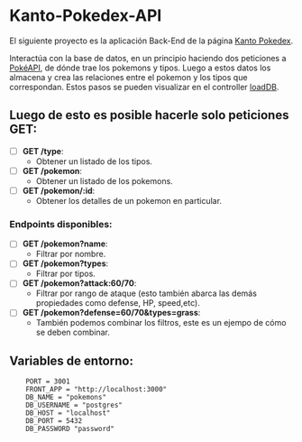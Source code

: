 # Kanto-Pokedex-API
El siguiente proyecto es la aplicación Back-End de la página <a href="https://kanto-pokedex-client.vercel.app/">Kanto Pokedex</a>.

Interactúa con la base de datos, en un principio haciendo dos peticiones a <a href="https://pokeapi.co/">PokéAPI</a>, de dónde trae los pokemons y tipos. Luego a estos datos los almacena y crea las relaciones entre el pokemon y los tipos que correspondan. Estos pasos se pueden visualizar en el controller <a href="./src/routes/controllers/loadDb/index.ts">loadDB</a>.

## Luego de esto es posible hacerle solo peticiones GET:
- [ ] __GET /type__: 
  - Obtener un listado de los tipos.
- [ ] __GET /pokemon__: 
  - Obtener un listado de los pokemons.
- [ ] __GET /pokemon/:id__: 
  - Obtener los detalles de un pokemon en particular.

### Endpoints disponibles:
- [ ] __GET /pokemon?name__:  
    - Filtrar por nombre.
- [ ] __GET /pokemon?types__:  
    - Filtrar por tipos.
- [ ] __GET /pokemon?attack:60/70__:
    -  Filtrar por rango de ataque (esto también abarca las demás propiedades como defense, HP, speed,etc).
- [ ] __GET /pokemon?defense=60/70&types=grass__:
    - También podemos combinar los filtros, este es un ejempo de cómo se deben combinar.

## Variables de entorno:

```env
    PORT = 3001
    FRONT_APP = "http://localhost:3000"
    DB_NAME = "pokemons"
    DB_USERNAME = "postgres"
    DB_HOST = "localhost"
    DB_PORT = 5432
    DB_PASSWORD "password"
```